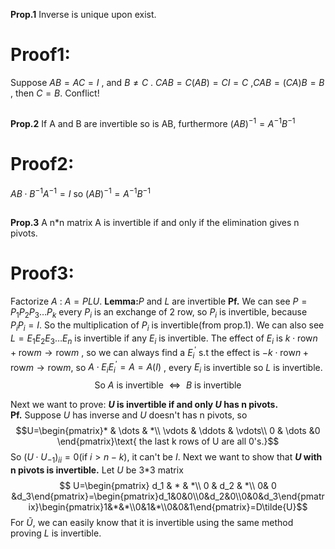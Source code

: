 **Prop.1** Inverse is unique upon exist.
# Proof1:
Suppose $AB=AC=I$ , and $B\neq C$ .
$CAB=C(AB)=CI=C$  ,$CAB=(CA)B=B$ , then $C=B$.
Conflict!


##
**Prop.2** If A and B are invertible so is AB, furthermore $(AB)^{-1}=A^{-1}B^{-1}$ 
# Proof2:
$AB\cdot B^{-1}A^{-1}=I$
so $(AB)^{-1}=A^{-1}B^{-1}$ 
##
**Prop.3** A n\*n matrix A is invertible if and only if the elimination gives n pivots.
# Proof3:
Factorize $A$ : $A=PLU$. 
**Lemma:**$P$ and $L$ are invertible 
**Pf.**  We can see $P=P_1P_2P_3\dots P_k$ every $P_i$ is an exchange of 2 row, so $P_i$ is invertible, because $P_iP_i=I$. So the multiplication of $P_i$ is invertible(from prop.1).
We can also see $L=E_1E_2E_3\dots E_n$ is invertible if any $E_i$ is invertible.
The effect of $E_i$ is $k\cdot \text{row}n+\text{row}m \rightarrow \text{row}m$    , so we can always find a $E_i^{'}$ s.t the effect is $-k\cdot \text{row}n+\text{row}m \rightarrow \text{row}m$, so $A \cdot E_iE_i^{'}=A=A(I)$ , every $E_i$ is invertible so $L$ is invertible.
$$\text{So }A \text{ is invertible }\Longleftrightarrow \text{ }B \text{ is invertible} $$

Next we want to prove: **$U$ is invertible if and only $U$ has n pivots.**  
**Pf.** Suppose $U$ has inverse and $U$ doesn't has n pivots, so $$U=\begin{pmatrix}* & \dots & *\\ \vdots & \ddots & \vdots\\ 0 & \dots &0 \end{pmatrix}\text{ the last k rows of U are all 0's.}$$ 
 So $(U\cdot U_{-1})_{ii}=0(\text{if }i>n-k)$, it can't be $I$. 
 Next we want to show that **$U$ with n pivots is invertible.**
 Let $U$ be 3\*3 matrix
 $$ U=\begin{pmatrix} d_1 & * & *\\ 0 & d_2 & *\\ 0& 0 &d_3\end{pmatrix}=\begin{pmatrix}d_1&0&0\\0&d_2&0\\0&0&d_3\end{pmatrix}\begin{pmatrix}1&*&*\\0&1&*\\0&0&1\end{pmatrix}=D\tilde{U}$$ For $\tilde{U}$, we can easily know that it is invertible using the same method proving $L$ is invertible.
 

 

